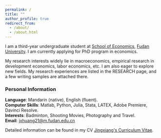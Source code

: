 ```yaml
---
permalink: /
title: ""
author_profile: true
redirect_from: 
  - /about/
  - /about.html
---
```


I am a third-year undergraduate student at [School of Economics](https://econ.fudan.edu.cn/), [Fudan University](https://www.fudan.edu.cn). I am currently applying for PhD program in economics.  

My research interests widely lie in macroeconomics, empirical research in development economics, labor economics, etc. I am also eager to explore new fields. My research experiences are listed in the RESEARCH page, and a few writing samples are attached there.


### Personal Information

**Language**: Mandarin (native), English (fluent).  
**Computer Skills**: Matlab, Python, Julia, Stata, LATEX, Adobe Premiere, Davinci Resolve.  
**Interests**: Badminton, Shooting Movies, Photography and Travel.  
**Email**: <jxhuang21@m.fudan.edu.cn>

Detailed information can be found in my CV [Jingxiang's Curriculum Vitae](/cv/).
